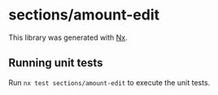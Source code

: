 # sections/amount-edit

This library was generated with [Nx](https://nx.dev).

## Running unit tests

Run `nx test sections/amount-edit` to execute the unit tests.
